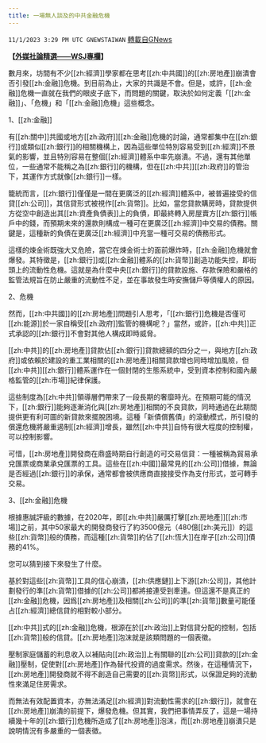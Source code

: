 ```yaml
---
title: 一場無人談及的中共金融危機
---
```

`11/1/2023 3:29 PM UTC GNEWSTAIWAN` [轉載自GNews](https://gnews.org/articles/1909059)

**【**[**外媒社論精選——WSJ專欄**](https://www.wsj.com/articles/the-chinese-financial-crisis-nobody-is-talking-about-1740974e)**】**

  

數月來，坊間有不少[[zh:經濟]]學家都在思考[[zh:中共國]]的[[zh:房地產]]崩潰會否引發[[zh:金融]]危機。到目前為止，大家的共識是不會。但是，或許，[[zh:金融]]危機一直就在我們的眼皮子底下，而問題的關鍵，取決於如何定義「[[zh:金融]]」、「危機」和「[[zh:金融]]危機」這些概念。

  

1、[[zh:金融]]

  

有[[zh:關中]]共國或地方[[zh:政府]][[zh:金融]]危機的討論，通常都集中在[[zh:銀行]]或類似[[zh:銀行]]的相關機構上，因為這些單位特別容易受到[[zh:經濟]]不景氣的影響，並且特別容易在整個[[zh:經濟]]體系中率先崩潰。不過，還有其他單位，一些通常不能稱之為[[zh:銀行]]的機構，但在[[zh:中共]][[zh:政府]]的管治下，其運作方式就像[[zh:銀行]]一樣。

籠統而言，[[zh:銀行]]僅僅是一間在更廣泛的[[zh:經濟]]體系中，被普遍接受的信貸[[zh:公司]]，其信貸形式被視作[[zh:貨幣]]。比如，當您貸款購房時，貸款提供方從空中創造出其[[zh:資產負債表]]上的負債，即最終轉入房屋賣方[[zh:銀行]]帳戶中的錢，而預期未來的還款則構成一種可在更廣泛[[zh:經濟]]中交易的債務。關鍵是，這種新的負債在更廣泛[[zh:經濟]]中充當一種可交易的債務形式。

這樣的煉金術既強大又危險，當它在煉金術士的面前爆炸時，[[zh:金融]]危機就會爆發。其特徵是，[[zh:銀行]]或[[zh:金融]]體系的[[zh:貨幣]]創造功能失控，即街頭上的流動性危機。這就是為什麼中央[[zh:銀行]]的貸款設施、存款保險和嚴格的監管法規旨在防止嚴重的流動性不足，並在事故發生時安撫儲戶等債權人的原因。

2、危機

  

然而，[[zh:中共國]]的[[zh:房地產]]問題引人思考，「[[zh:銀行]]危機是否僅可[[zh:能源]]於一家自稱受[[zh:政府]]監管的機構呢？」當然，或許，[[zh:中共]]正式承認的[[zh:銀行]]不會對其他人構成即時威脅。

  

[[zh:中共]]的[[zh:房地產]]貸款佔[[zh:銀行]]貸款總額的四分之一，與地方[[zh:政府]]或依賴於建設的重工業相關的[[zh:房地產]]相關貸款增也同時增加風險，但[[zh:中共]][[zh:銀行]]體系運作在一個封閉的生態系統中，受到資本控制和國內嚴格監管的[[zh:市場]]紀律保護。

這些制度為[[zh:中共]]領導層們帶來了一段長期的奢靡時光。在預期可能的情況下，[[zh:銀行]]能夠逐漸消化與[[zh:房地產]]相關的不良貸款，同時通過在此期間提供更有利可圖的新貸款來擺脫困境。這種「新債償舊債」的滾動模式，所引發的償還危機將嚴重遏制[[zh:經濟]]增長，雖然[[zh:中共]]自恃有很大程度的控制權，可以控制影響。



可惜，[[zh:房地產]]開發商在鼎盛時期自行創造的可交易信貸：一種被稱為貿易承兌匯票或商業承兌匯票的工具。這些在[[zh:中國]]最常見的[[zh:公司]]借據，無論是否經過[[zh:銀行]]的承保，通常都會被供應商直接接受作為支付形式，並可轉手交易。

  
3、[[zh:金融]]危機

根據惠誠評級的數據，在2020年，即[[zh:中共]]嚴厲打擊[[zh:房地產]][[zh:市場]]之前，其中50家最大的開發商發行了約3500億元（480億[[zh:美元]]）的這些[[zh:貨幣]]般的債務，而這種[[zh:貨幣]]約佔了[[zh:恆大]]在岸子[[zh:公司]]債務的41%。

您可以猜到接下來發生了什麼。

  

基於對這些[[zh:貨幣]]工具的信心崩潰，[[zh:供應鏈]]上下游[[zh:公司]]，其他計劃發行的準[[zh:貨幣]]借據的[[zh:公司]]都將接連受到牽連。但這還不是真正的[[zh:金融]]危機，因爲[[zh:房地產]]及相關[[zh:公司]]的準[[zh:貨幣]]數量可能僅占[[zh:經濟]]總信貸的相對較小部分。

[[zh:中共]]式的[[zh:金融]]危機，根源在於[[zh:政治]]上對信貸分配的控制，包括[[zh:貨幣]]般的信貸。[[zh:房地產]]泡沫就是該類問題的一個表徵。

  

壓制家庭儲蓄的利息收入以補貼向[[zh:政治]]上有關聯的[[zh:公司]]貸款的[[zh:金融]]壓制，促使對[[zh:房地產]]作為替代投資的過度需求。然後，在這種情況下，[[zh:房地產]]開發商就不得不創造自己需要的[[zh:貨幣]]形式，以保證足夠的流動性來滿足住房需求。

而無法有效配置資本，亦無法滿足[[zh:經濟]]對流動性需求的[[zh:銀行]]，就會在[[zh:房地產]]崩潰的前提下，爆發危機。但其實，我們把事情弄反了，這是一場持續幾十年的[[zh:銀行]]危機所造成了[[zh:房地產]]泡沫，而[[zh:房地產]]崩潰只是說明情況有多嚴重的一個表徵。

